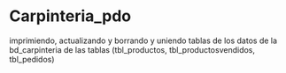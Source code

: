 # Carpinteria_pdo
imprimiendo, actualizando y borrando y uniendo tablas de los datos de la bd_carpinteria de las tablas (tbl_productos, tbl_productosvendidos, tbl_pedidos)


